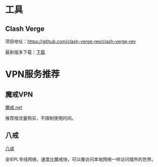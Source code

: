 # 工具

## Clash Verge

项目地址：https://github.com/clash-verge-rev/clash-verge-rev

最新版本下载：[下载](https://github.com/clash-verge-rev/clash-verge-rev/releases/latest)

# VPN服务推荐

## 魔戒VPN

[魔戒.net](https://mojie.cyou/#/register?code=T2sFODjK)

推荐按流量购买，不限制使用时间。

## 八戒

[八戒](https://bajie.cyou/#/register?code=ISDKAZLf)

全IEPL专线网络，速度比魔戒快，可以像访问本地网络一样访问墙外的世界。
